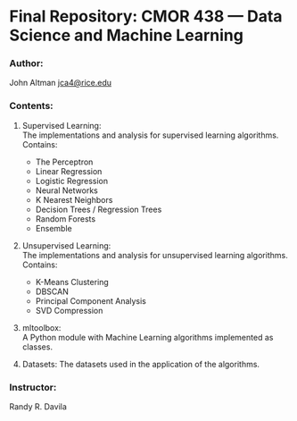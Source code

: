 # Final Repository: CMOR 438 — Data Science and Machine Learning

### Author:
John Altman
jca4@rice.edu

### Contents:
1. Supervised Learning:  
    The implementations and analysis for supervised learning algorithms. Contains:  
    - The Perceptron  
    - Linear Regression  
    - Logistic Regression  
    - Neural Networks  
    - K Nearest Neighbors  
    - Decision Trees / Regression Trees  
    - Random Forests  
    - Ensemble  

2. Unsupervised Learning:  
    The implementations and analysis for unsupervised learning algorithms. Contains:  
    - K-Means Clustering  
    - DBSCAN  
    - Principal Component Analysis  
    - SVD Compression  

3. mltoolbox:  
    A Python module with Machine Learning algorithms implemented as classes.

4. Datasets:
    The datasets used in the application of the algorithms.

### Instructor: 
Randy R. Davila